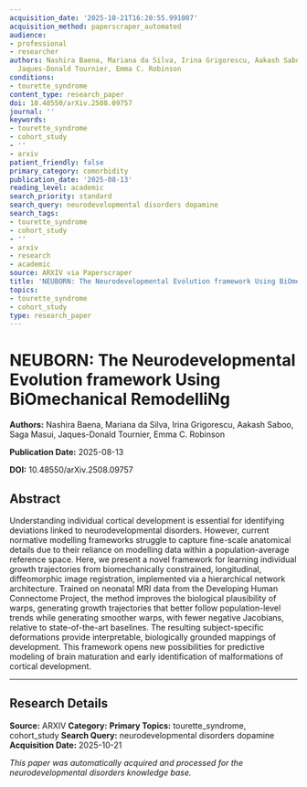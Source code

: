 ```yaml
---
acquisition_date: '2025-10-21T16:20:55.991007'
acquisition_method: paperscraper_automated
audience:
- professional
- researcher
authors: Nashira Baena, Mariana da Silva, Irina Grigorescu, Aakash Saboo, Saga Masui,
  Jaques-Donald Tournier, Emma C. Robinson
conditions:
- tourette_syndrome
content_type: research_paper
doi: 10.48550/arXiv.2508.09757
journal: ''
keywords:
- tourette_syndrome
- cohort_study
- ''
- arxiv
patient_friendly: false
primary_category: comorbidity
publication_date: '2025-08-13'
reading_level: academic
search_priority: standard
search_query: neurodevelopmental disorders dopamine
search_tags:
- tourette_syndrome
- cohort_study
- ''
- arxiv
- research
- academic
source: ARXIV via Paperscraper
title: 'NEUBORN: The Neurodevelopmental Evolution framework Using BiOmechanical RemodelliNg'
topics:
- tourette_syndrome
- cohort_study
type: research_paper
---
```


# NEUBORN: The Neurodevelopmental Evolution framework Using BiOmechanical RemodelliNg

**Authors:** Nashira Baena, Mariana da Silva, Irina Grigorescu, Aakash Saboo, Saga Masui, Jaques-Donald Tournier, Emma C. Robinson

**Publication Date:** 2025-08-13

**DOI:** 10.48550/arXiv.2508.09757

## Abstract

Understanding individual cortical development is essential for identifying deviations linked to neurodevelopmental disorders. However, current normative modelling frameworks struggle to capture fine-scale anatomical details due to their reliance on modelling data within a population-average reference space. Here, we present a novel framework for learning individual growth trajectories from biomechanically constrained, longitudinal, diffeomorphic image registration, implemented via a hierarchical network architecture. Trained on neonatal MRI data from the Developing Human Connectome Project, the method improves the biological plausibility of warps, generating growth trajectories that better follow population-level trends while generating smoother warps, with fewer negative Jacobians, relative to state-of-the-art baselines. The resulting subject-specific deformations provide interpretable, biologically grounded mappings of development. This framework opens new possibilities for predictive modeling of brain maturation and early identification of malformations of cortical development.

---

## Research Details

**Source:** ARXIV
**Category:** 
**Primary Topics:** tourette_syndrome, cohort_study
**Search Query:** neurodevelopmental disorders dopamine
**Acquisition Date:** 2025-10-21

*This paper was automatically acquired and processed for the neurodevelopmental disorders knowledge base.*
